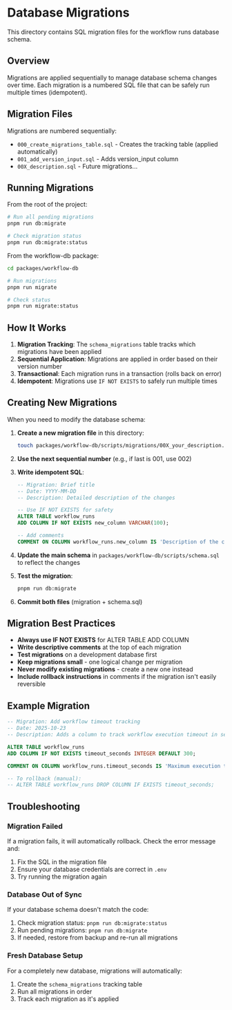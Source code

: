 # Database Migrations

This directory contains SQL migration files for the workflow runs database schema.

## Overview

Migrations are applied sequentially to manage database schema changes over time. Each migration is a numbered SQL file that can be safely run multiple times (idempotent).

## Migration Files

Migrations are numbered sequentially:
- `000_create_migrations_table.sql` - Creates the tracking table (applied automatically)
- `001_add_version_input.sql` - Adds version_input column
- `00X_description.sql` - Future migrations...

## Running Migrations

From the root of the project:

```bash
# Run all pending migrations
pnpm run db:migrate

# Check migration status
pnpm run db:migrate:status
```

From the workflow-db package:

```bash
cd packages/workflow-db

# Run migrations
pnpm run migrate

# Check status
pnpm run migrate:status
```

## How It Works

1. **Migration Tracking**: The `schema_migrations` table tracks which migrations have been applied
2. **Sequential Application**: Migrations are applied in order based on their version number
3. **Transactional**: Each migration runs in a transaction (rolls back on error)
4. **Idempotent**: Migrations use `IF NOT EXISTS` to safely run multiple times

## Creating New Migrations

When you need to modify the database schema:

1. **Create a new migration file** in this directory:
   ```bash
   touch packages/workflow-db/scripts/migrations/00X_your_description.sql
   ```

2. **Use the next sequential number** (e.g., if last is 001, use 002)

3. **Write idempotent SQL**:
   ```sql
   -- Migration: Brief title
   -- Date: YYYY-MM-DD
   -- Description: Detailed description of the changes

   -- Use IF NOT EXISTS for safety
   ALTER TABLE workflow_runs
   ADD COLUMN IF NOT EXISTS new_column VARCHAR(100);

   -- Add comments
   COMMENT ON COLUMN workflow_runs.new_column IS 'Description of the column';
   ```

4. **Update the main schema** in `packages/workflow-db/scripts/schema.sql` to reflect the changes

5. **Test the migration**:
   ```bash
   pnpm run db:migrate
   ```

6. **Commit both files** (migration + schema.sql)

## Migration Best Practices

- **Always use IF NOT EXISTS** for ALTER TABLE ADD COLUMN
- **Write descriptive comments** at the top of each migration
- **Test migrations** on a development database first
- **Keep migrations small** - one logical change per migration
- **Never modify existing migrations** - create a new one instead
- **Include rollback instructions** in comments if the migration isn't easily reversible

## Example Migration

```sql
-- Migration: Add workflow timeout tracking
-- Date: 2025-10-23
-- Description: Adds a column to track workflow execution timeout in seconds

ALTER TABLE workflow_runs
ADD COLUMN IF NOT EXISTS timeout_seconds INTEGER DEFAULT 300;

COMMENT ON COLUMN workflow_runs.timeout_seconds IS 'Maximum execution time in seconds before timeout';

-- To rollback (manual):
-- ALTER TABLE workflow_runs DROP COLUMN IF EXISTS timeout_seconds;
```

## Troubleshooting

### Migration Failed

If a migration fails, it will automatically rollback. Check the error message and:
1. Fix the SQL in the migration file
2. Ensure your database credentials are correct in `.env`
3. Try running the migration again

### Database Out of Sync

If your database schema doesn't match the code:
1. Check migration status: `pnpm run db:migrate:status`
2. Run pending migrations: `pnpm run db:migrate`
3. If needed, restore from backup and re-run all migrations

### Fresh Database Setup

For a completely new database, migrations will automatically:
1. Create the `schema_migrations` tracking table
2. Run all migrations in order
3. Track each migration as it's applied
